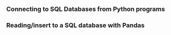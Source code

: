 ### Connecting to SQL Databases from Python programs

### Reading/insert to a SQL database with Pandas